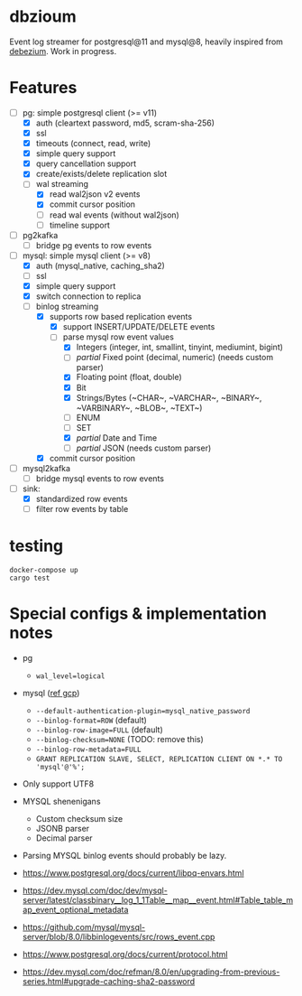 # dbzioum

Event log streamer for postgresql@11 and mysql@8, heavily inspired from [debezium](https://debezium.io/). Work in progress.

# Features

- [ ] pg: simple postgresql client (>= v11)
  - [x] auth (cleartext password, md5, scram-sha-256)
  - [x] ssl
  - [x] timeouts (connect, read, write)
  - [x] simple query support
  - [x] query cancellation support
  - [x] create/exists/delete replication slot
  - [ ] wal streaming
    - [x] read wal2json v2 events
    - [x] commit cursor position
    - [ ] read wal events (without wal2json)
    - [ ] timeline support
- [ ] pg2kafka
  - [ ] bridge pg events to row events
- [ ] mysql: simple mysql client (>= v8)
  - [x] auth (mysql_native, caching_sha2)
  - [ ] ssl
  - [x] simple query support
  - [x] switch connection to replica
  - [ ] binlog streaming
    - [x] supports row based replication events
      - [x] support INSERT/UPDATE/DELETE events
      - [ ] parse mysql row event values
        - [x] Integers (integer, int, smallint, tinyint, mediumint, bigint)
        - [ ] _partial_ Fixed point (decimal, numeric) (needs custom parser)
        - [x] Floating point (float, double)
        - [x] Bit
        - [x] Strings/Bytes (~CHAR~, ~VARCHAR~, ~BINARY~, ~VARBINARY~, ~BLOB~, ~TEXT~)
        - [ ] ENUM
        - [ ] SET
        - [x] _partial_ Date and Time
        - [ ] _partial_ JSON (needs custom parser)
    - [x] commit cursor position
- [ ] mysql2kafka
  - [ ] bridge mysql events to row events
- [ ] sink:
  - [x] standardized row events
  - [ ] filter row events by table

# testing

```
docker-compose up
cargo test
```

# Special configs & implementation notes

- pg
  - `wal_level=logical`
- mysql ([ref gcp](https://cloud.google.com/datastream/docs/configure-your-source-mysql-database))

  - `--default-authentication-plugin=mysql_native_password`
  - `--binlog-format=ROW` (default)
  - `--binlog-row-image=FULL` (default)
  - `--binlog-checksum=NONE` (TODO: remove this)
  - `--binlog-row-metadata=FULL`
  - `GRANT REPLICATION SLAVE, SELECT, REPLICATION CLIENT ON *.* TO 'mysql'@'%';`

- Only support UTF8
- MYSQL shenenigans
  - Custom checksum size
  - JSONB parser
  - Decimal parser
- Parsing MYSQL binlog events should probably be lazy.
- https://www.postgresql.org/docs/current/libpq-envars.html
- https://dev.mysql.com/doc/dev/mysql-server/latest/classbinary__log_1_1Table__map__event.html#Table_table_map_event_optional_metadata
- https://github.com/mysql/mysql-server/blob/8.0/libbinlogevents/src/rows_event.cpp
- https://www.postgresql.org/docs/current/protocol.html
- https://dev.mysql.com/doc/refman/8.0/en/upgrading-from-previous-series.html#upgrade-caching-sha2-password
